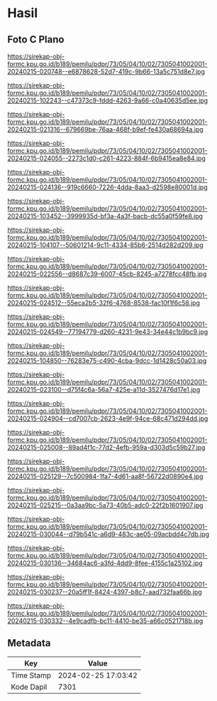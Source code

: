 # Hasil

## Foto C Plano

https://sirekap-obj-formc.kpu.go.id/b189/pemilu/pdpr/73/05/04/10/02/7305041002001-20240215-020748--e6878628-52d7-419c-9b66-13a5c751d8e7.jpg

https://sirekap-obj-formc.kpu.go.id/b189/pemilu/pdpr/73/05/04/10/02/7305041002001-20240215-102243--c47373c9-fddd-4263-9a66-c0a40635d5ee.jpg

https://sirekap-obj-formc.kpu.go.id/b189/pemilu/pdpr/73/05/04/10/02/7305041002001-20240215-021316--679669be-76aa-468f-b9ef-fe430a68694a.jpg

https://sirekap-obj-formc.kpu.go.id/b189/pemilu/pdpr/73/05/04/10/02/7305041002001-20240215-024055--2273c1d0-c261-4223-884f-6b9415ea8e84.jpg

https://sirekap-obj-formc.kpu.go.id/b189/pemilu/pdpr/73/05/04/10/02/7305041002001-20240215-024136--919c6660-7226-4dda-8aa3-d2598e80001d.jpg

https://sirekap-obj-formc.kpu.go.id/b189/pemilu/pdpr/73/05/04/10/02/7305041002001-20240215-103452--3999935d-bf3a-4a3f-bacb-dc55a0f59fe8.jpg

https://sirekap-obj-formc.kpu.go.id/b189/pemilu/pdpr/73/05/04/10/02/7305041002001-20240215-104107--50601214-9c11-4334-85b6-2514d282d209.jpg

https://sirekap-obj-formc.kpu.go.id/b189/pemilu/pdpr/73/05/04/10/02/7305041002001-20240215-022556--d8687c39-6007-45cb-8245-a7278fcc48fb.jpg

https://sirekap-obj-formc.kpu.go.id/b189/pemilu/pdpr/73/05/04/10/02/7305041002001-20240215-024512--55eca2b5-32f6-4768-8538-fac10f1f6c58.jpg

https://sirekap-obj-formc.kpu.go.id/b189/pemilu/pdpr/73/05/04/10/02/7305041002001-20240215-024549--77194779-d260-4231-9e43-34e44c1b9bc9.jpg

https://sirekap-obj-formc.kpu.go.id/b189/pemilu/pdpr/73/05/04/10/02/7305041002001-20240215-104850--76283e75-c490-4cba-9dcc-1d1428c50a03.jpg

https://sirekap-obj-formc.kpu.go.id/b189/pemilu/pdpr/73/05/04/10/02/7305041002001-20240215-023100--d75f4c6a-56a7-425e-a11d-3527476d17e1.jpg

https://sirekap-obj-formc.kpu.go.id/b189/pemilu/pdpr/73/05/04/10/02/7305041002001-20240215-024904--cd7007cb-2623-4e9f-94ce-68c471d294dd.jpg

https://sirekap-obj-formc.kpu.go.id/b189/pemilu/pdpr/73/05/04/10/02/7305041002001-20240215-025008--89ad4f1c-77d2-4efb-959a-d303d5c59b27.jpg

https://sirekap-obj-formc.kpu.go.id/b189/pemilu/pdpr/73/05/04/10/02/7305041002001-20240215-025129--7c500984-1fa7-4d61-aa8f-56722d0890e4.jpg

https://sirekap-obj-formc.kpu.go.id/b189/pemilu/pdpr/73/05/04/10/02/7305041002001-20240215-025215--0a3aa9bc-5a73-40b5-adc0-22f2b1601907.jpg

https://sirekap-obj-formc.kpu.go.id/b189/pemilu/pdpr/73/05/04/10/02/7305041002001-20240215-030044--d79b541c-a6d9-483c-ae05-09acbdd4c7db.jpg

https://sirekap-obj-formc.kpu.go.id/b189/pemilu/pdpr/73/05/04/10/02/7305041002001-20240215-030136--34684ac6-a3fd-4dd9-8fee-4155c1a25102.jpg

https://sirekap-obj-formc.kpu.go.id/b189/pemilu/pdpr/73/05/04/10/02/7305041002001-20240215-030237--20a5ff1f-8424-4397-b8c7-aad732faa66b.jpg

https://sirekap-obj-formc.kpu.go.id/b189/pemilu/pdpr/73/05/04/10/02/7305041002001-20240215-030332--4e9cadfb-bc11-4410-be35-a66c0521718b.jpg


## Metadata

| Key        | Value               |
| ---------- | ------------------- |
| Time Stamp | 2024-02-25 17:03:42 |
| Kode Dapil | 7301                |




